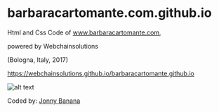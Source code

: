 # barbaracartomante.com.github.io
Html and Css Code of www.barbaracartomante.com, 

powered by Webchainsolutions

(Bologna, Italy, 2017)

https://webchainsolutions.github.io/barbaracartomante.github.io

![alt text](
https://raw.githubusercontent.com/WebChainSolutions/barbaracartomante.com.github.io/master/images/home.JPG)

Coded by: <a href="https://github.com/JonnyBanana">Jonny Banana</a>
